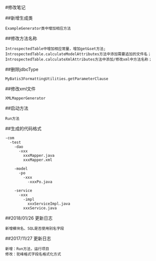 ﻿#修改笔记
 
##新增生成类

    ExampleGenerator类中增加相应方法

##修改方法名称

    IntrospectedTable中增加相应常量，增加get&set方法;
    IntrospectedTable.calculateModelAttributes方法中添加需要追加的文件名；
    IntrospectedTable.calculateXmlAttributes方法中添加/修改xml中方法名称；
    
##删除jdbcType

    MyBatis3FormattingUtilities.getParameterClause
    
##修改xml文件

    XMLMapperGenerator
    
    
##启动方法

    Run方法
    
##生成的代码格式

    -com
      -test
        -dao
          -xxx
            xxxMapper.java
            xxxMapper.xml
            
        -model
          -po
            -xxx
              -xxxPo.java
              
        -service
          -xxx
            -impl
              xxxServiceImpl.java
            xxxService.java


##2018/01/26 更新日志
    
    新增模块名、SQL是否使用别名字段
 
##2017/11/27 更新日志

    新增：Run方法，运行项目
    修改：驼峰格式字段名格式化方式